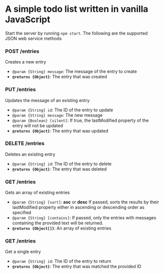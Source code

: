 # A simple todo list written in vanilla JavaScript

Start the server by running `npm start`.
The following are the supported JSON web service methods



### POST /entries
Creates a new entry

- `@param {String} message`: The message of the entry to create
- **`@returns {Object}`**: The entry that was created



### PUT /entries
Updates the message of an existing entry

- `@param {String} id`: The ID of the entry to update
- `@param {String} message`: The new message
- `@param {Boolean} [silent]`: If true, the lastModified property of the entry will not be updated
- **`@returns {Object}`**: The entry that was updated 



### DELETE /entries
Deletes an existing entry

- `@param {String} id`: The ID of the entry to delete
- **`@returns {Object}`**: The entry that was deleted 
   

   
### GET /entries
Gets an array of existing entries

- `@param {String} [sort]`: **asc** or **desc** If passed, sorts the results by their lastModified property either in ascending or descending order as specified
- `@param {String} [contains]`: If passed, only the entries with messages containing the provided text will be returned.
- **`@returns {Object[]}`**: An array of existing entries



### GET /entries
Get a single entry

- `@param {String} id`: The ID of the entry to return 
- **`@returns {Object}`**: The entry that was matched the provided ID
